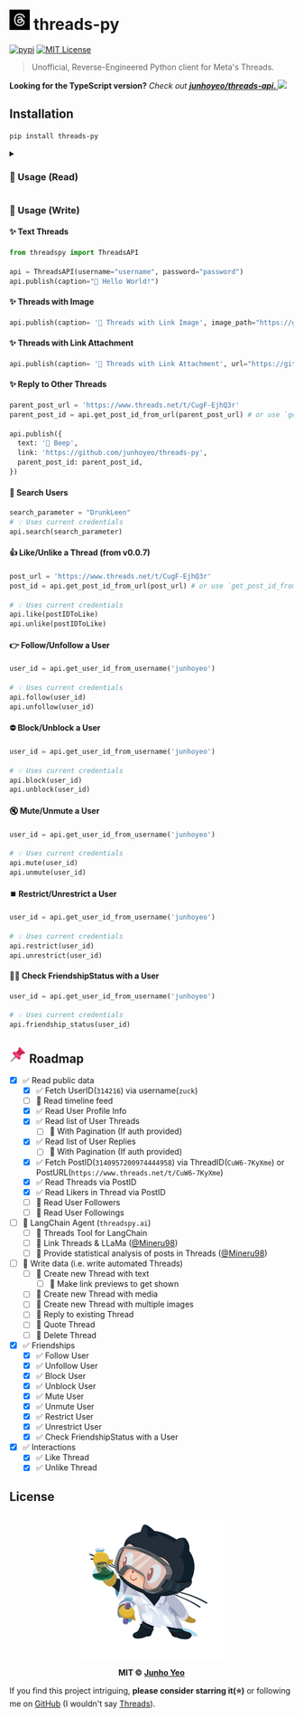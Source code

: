 # [<img src="./.github/logo.jpg" width="36" height="36" />](https://github.com/junhoyeo) threads-py

[![pypi](https://img.shields.io/pypi/v/threads-py.svg?style=flat-square&labelColor=black)](https://pypi.org/project/threads-py) [![MIT License](https://img.shields.io/badge/license-MIT-blue?style=flat-square&labelColor=black)](https://github.com/junhoyeo/threads-py/blob/main/LICENSE)

> Unofficial, Reverse-Engineered Python client for Meta's Threads.

**Looking for the TypeScript version?** _Check out **[junhoyeo/threads-api. ![](https://img.shields.io/github/stars/junhoyeo%2Fthreads-api?style=social)](https://github.com/junhoyeo/threads-api)**_

## Installation

```bash
pip install threads-py
```

<details>
<summary><h3>🚀 Usage (Read)</h3></summary>

```python
from threadspy import ThreadsAPI

api = ThreadsAPI()

username = "{username}"

# get a user id
user_id = api.get_user_id_from_username(username)
print(user_id)

# get a profile info
profile = api.get_user_profile(username, user_id=user_id)
print(profile)

# get a profile's threads tab
threads = api.get_user_profile_threads(username, user_id=user_id)
print(threads)

# get a profile's replies tab
replies = api.get_user_profile_replies(username, user_id=user_id)
print(replies)

# 3-ways to get the {post_id}
thread_id = "CuX_UYABrr7"
post_id = api.get_post_id_from_thread_id(thread_id)
print(post_id)

post_url = "https://www.threads.net/t/CuX_UYABrr7/?igshid=MzRlODBiNWFlZA=="
post_id = api.get_post_id_from_url(post_url)
print(post_id)

thread_id = "CuX_UYABrr7"
post_id = api.get_post_id_from_thread_id(thread_id)
print(post_id)

# get threads info
thread = api.get_threads(post_id)
print(thread)

# get who liked a thread
linkers = api.get_thread_likers(post_id)
print(linkers)
```
</details>

### 🚀 Usage (Write)

#### ✨ Text Threads

```python
from threadspy import ThreadsAPI

api = ThreadsAPI(username="username", password="password")
api.publish(caption="🤖 Hello World!")
```

#### ✨ Threads with Image

```python
api.publish(caption= '🤖 Threads with Link Image', image_path="https://github.com/junhoyeo/threads-py/raw/main/.github/logo.jpg")
```

#### ✨ Threads with Link Attachment

```python
api.publish(caption= '🤖 Threads with Link Attachment', url="https://github.com/junhoyeo/threads-py)")
```

#### ✨ Reply to Other Threads

```python
parent_post_url = 'https://www.threads.net/t/CugF-EjhQ3r'
parent_post_id = api.get_post_id_from_url(parent_post_url) # or use `get_post_id_from_thread_id`

api.publish({
  text: '🤖 Beep',
  link: 'https://github.com/junhoyeo/threads-py',
  parent_post_id: parent_post_id,
})
```

#### 🔎 Search Users

```python
search_parameter = "DrunkLeen"
# 💡 Uses current credentials
api.search(search_parameter)
```

#### 👍 Like/Unlike a Thread (from v0.0.7)

```python
post_url = 'https://www.threads.net/t/CugF-EjhQ3r'
post_id = api.get_post_id_from_url(post_url) # or use `get_post_id_from_thread_id`

# 💡 Uses current credentials
api.like(postIDToLike)
api.unlike(postIDToLike)
```

#### 👉 Follow/Unfollow a User

```python
user_id = api.get_user_id_from_username('junhoyeo')

# 💡 Uses current credentials
api.follow(user_id)
api.unfollow(user_id)
```

#### ⛔ Block/Unblock a User

```python
user_id = api.get_user_id_from_username('junhoyeo')

# 💡 Uses current credentials
api.block(user_id)
api.unblock(user_id)
```

#### 🔇 Mute/Unmute a User

```python
user_id = api.get_user_id_from_username('junhoyeo')

# 💡 Uses current credentials
api.mute(user_id)
api.unmute(user_id)
```

#### ⏹️ Restrict/Unrestrict a User

```python
user_id = api.get_user_id_from_username('junhoyeo')

# 💡 Uses current credentials
api.restrict(user_id)
api.unrestrict(user_id)
```

#### 🧑‍🦳 Check FriendshipStatus with a User

```python
user_id = api.get_user_id_from_username('junhoyeo')

# 💡 Uses current credentials
api.friendship_status(user_id)
```


## [<img src="./.github/emojis/pushpin.png" width="30" height="30" />](https://github.com/junhoyeo) Roadmap

- [x] ✅ Read public data
  - [x] ✅ Fetch UserID(`314216`) via username(`zuck`)
  - [ ] 🚧 Read timeline feed
  - [x] ✅ Read User Profile Info
  - [x] ✅ Read list of User Threads
    - [ ] 🚧 With Pagination (If auth provided)
  - [x] ✅ Read list of User Replies
    - [ ] 🚧 With Pagination (If auth provided)
  - [x] ✅ Fetch PostID(`3140957200974444958`) via ThreadID(`CuW6-7KyXme`) or PostURL(`https://www.threads.net/t/CuW6-7KyXme`)
  - [x] ✅ Read Threads via PostID
  - [x] ✅ Read Likers in Thread via PostID
  - [ ] 🚧 Read User Followers
  - [ ] 🚧 Read User Followings
- [ ] 🚧 LangChain Agent (`threadspy.ai`)
  - [ ] 🚧 Threads Tool for LangChain
  - [ ] 📌 Link Threads & LLaMa ([@Mineru98](https://github.com/Mineru98))
  - [ ] 📌 Provide statistical analysis of posts in Threads ([@Mineru98](https://github.com/Mineru98))
- [ ] 🚧 Write data (i.e. write automated Threads)
  - [ ] 🚧 Create new Thread with text
    - [ ] 🚧 Make link previews to get shown
  - [ ] 🚧 Create new Thread with media
  - [ ] 🚧 Create new Thread with multiple images
  - [ ] 🚧 Reply to existing Thread
  - [ ] 🚧 Quote Thread
  - [ ] 🚧 Delete Thread
- [x] ✅ Friendships
  - [x] ✅ Follow User
  - [x] ✅ Unfollow User
  - [x] ✅ Block User
  - [x] ✅ Unblock User
  - [x] ✅ Mute User
  - [x] ✅ Unmute User
  - [x] ✅ Restrict User
  - [x] ✅ Unrestrict User
  - [x] ✅ Check FriendshipStatus with a User
- [x] ✅ Interactions
  - [x] ✅ Like Thread
  - [x] ✅ Unlike Thread

## License

<p align="center">
  <a href="https://github.com/junhoyeo">
    <img src="./.github/labtocat.png" width="256" height="256">
  </a>
</p>

<p align="center">
  <strong>MIT © <a href="https://github.com/junhoyeo">Junho Yeo</a></strong>
</p>

If you find this project intriguing, **please consider starring it(⭐)** or following me on [GitHub](https://github.com/junhoyeo) (I wouldn't say [Threads](https://www.threads.net/@_junhoyeo)).

